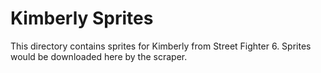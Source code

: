 # Kimberly Sprites

This directory contains sprites for Kimberly from Street Fighter 6.
Sprites would be downloaded here by the scraper.
